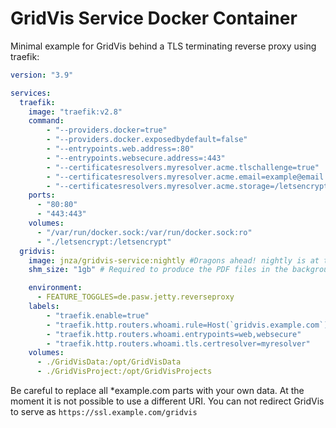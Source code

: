 GridVis Service Docker Container
======================
Minimal example for GridVis behind a TLS terminating reverse proxy using traefik:
```yaml
version: "3.9"

services:
  traefik:
    image: "traefik:v2.8"
    command:
        - "--providers.docker=true"
        - "--providers.docker.exposedbydefault=false"
        - "--entrypoints.web.address=:80"
        - "--entrypoints.websecure.address=:443"
        - "--certificatesresolvers.myresolver.acme.tlschallenge=true"
        - "--certificatesresolvers.myresolver.acme.email=example@email.com"
        - "--certificatesresolvers.myresolver.acme.storage=/letsencrypt/acme.json"
    ports:
      - "80:80"
      - "443:443"
    volumes:
      - "/var/run/docker.sock:/var/run/docker.sock:ro"
      - "./letsencrypt:/letsencrypt"
  gridvis:
    image: jnza/gridvis-service:nightly #Dragons ahead! nightly is at the moment the only version supporting reverseproxy
    shm_size: "1gb" # Required to produce the PDF files in the background

    environment:
      - FEATURE_TOGGLES=de.pasw.jetty.reverseproxy
    labels:
        - "traefik.enable=true"
        - "traefik.http.routers.whoami.rule=Host(`gridvis.example.com`)"
        - "traefik.http.routers.whoami.entrypoints=web,websecure"
        - "traefik.http.routers.whoami.tls.certresolver=myresolver"
    volumes:
      - ./GridVisData:/opt/GridVisData
      - ./GridVisProject:/opt/GridVisProjects
```
Be careful to replace all *example.com parts with your own data.
At the moment it is not possible to use a different URI. You can not redirect GridVis to serve as `https://ssl.example.com/gridvis`